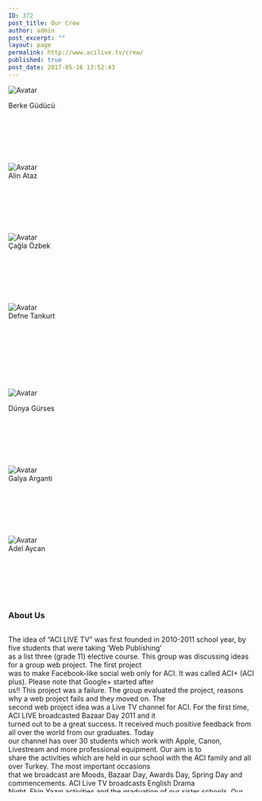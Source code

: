 ```yaml
---
ID: 372
post_title: Our Crew
author: admin
post_excerpt: ""
layout: page
permalink: http://www.acilive.tv/crew/
published: true
post_date: 2017-05-16 13:52:43
---
```

<!-- wp:html -->
<div class="our-members-div">
  <div class="row justify-content-center">
    <div class="crew-members container col-3">
      <p><img class="rounded mx-auto d-block crew-image " src="http://www.acilive.tv/wp-content/uploads/2018/12/berke_guducu.jpg" alt="Avatar">
      </p>
      <div class="middle">
        <div class="text">Berke Güdücü</div>
        <p>&nbsp;</p>
      </div>
      <p>&nbsp;</p>
    </div>
    <p>&nbsp;
    </p>
    <div class="crew-members container container col-3"> <img class="rounded mx-auto d-block crew-image " src="http://www.acilive.tv/wp-content/uploads/2018/12/alin_ataz.jpg" alt="Avatar">
      <div class="middle">
        <div class="text">Alin Ataz</div>
        <p>&nbsp;</p>
      </div>
      <p>&nbsp;</p>
    </div>
    <p>&nbsp;
    </p>
    <div class="crew-members container col-3">
      <img class="rounded mx-auto d-block crew-image " src="http://www.acilive.tv/wp-content/uploads/2018/12/cagla_ozbek.jpg" alt="Avatar">
      <div class="middle ">
        <div class="text">Çağla Özbek</div>
        <p>&nbsp;</p>
      </div>
      <p>&nbsp;</p>
    </div>
    <p>&nbsp;
    </p>
</div>
    <div class="crew-members container col-3 "><img class="rounded mx-auto d-block crew-image " src="http://www.acilive.tv/wp-content/uploads/2018/12/defne_tankurt.jpg " alt="Avatar ">
      <div class="middle ">
        <div class="text ">Defne Tankurt</div>
        <p>&nbsp;</p>
      </div>
      <p>&nbsp;</p>
    </div>
    <p>&nbsp;</p>
  </div>
  <p>&nbsp;
  </p>
  <div class="row ">
    <div class="crew-members container col-3 ">
      <p><img class="rounded mx-auto d-block crew-image " src="http://www.acilive.tv/wp-content/uploads/2018/12/dunya_gurses.jpg " alt="Avatar ">
      </p>
      <div class="middle ">
        <div class="text ">Dünya Gürses</div>
        <p>&nbsp;</p>
      </div>
      <p>&nbsp;</p>
    </div>
    <p>&nbsp;
    </p>
    <div class="crew-members container col-3 "><img class="rounded mx-auto d-block crew-image " src="http://www.acilive.tv/wp-content/uploads/2018/12/galya_algranati.jpg " alt="Avatar ">
      <div class="middle ">
        <div class="text ">Galya Arganti</div>
        <p>&nbsp;</p>
      </div>
      <p>&nbsp;</p>
    </div>
    <p>&nbsp;
    </p>
    <div class="crew-members container col-3 "><img class="rounded mx-auto d-block crew-image " src="http://www.acilive.tv/wp-content/uploads/2018/12/adel_aycan-1.jpg " alt="Avatar ">
      <div class="middle ">
        <div class="text ">Adel Aycan</div>
        <p>&nbsp;</p>
      </div>
      <p>&nbsp;</p>
    </div>
    <p>&nbsp;</p>
  </div>
</div>
</div>
<h3>About Us</h3>
<div style="max-height: 330px; height: auto; width: aotp; border: 0px solid #ccc; overflow: auto; ">
  <p>The idea of “ACI LIVE TV” was first founded in 2010-2011 school year, by five students that were taking ‘Web Publishing’<br> as a list three (grade 11) elective course. This group was discussing ideas for a group web project. The first project<br> was
    to make Facebook-like social web only for ACI. It was called ACI+ (ACI plus). Please note that Google+ started after<br> us!! This project was a failure. The group evaluated the project, reasons why a web project fails and they moved on. The<br> second
    web project idea was a Live TV channel for ACI. For the first time, ACI LIVE broadcasted Bazaar Day 2011 and it<br> turned out to be a great success. It received much positive feedback from all over the world from our graduates. Today<br> our channel
    has over 30 students which work with Apple, Canon, Livestream and more professional equipment. Our aim is to<br> share the activities which are held in our school with the ACI family and all over Turkey. The most important occasions<br> that we broadcast
    are Moods, Bazaar Day, Awards Day, Spring Day and commencements. ACI Live TV broadcasts English Drama<br> Night, Ekin Yazın activities and the graduation of our sister schools. Our broadcastings are published via Livestream which<br> is one of the
    most popular online broadcasting in the world through Facebook and our website. We are aiming to create new<br> projects every year. ACI News is one of the best examples. With all these qualities ACI Live TV is one of the first and<br> only high school
    live channel in Turkey.
  </p>
  <p class="contact-text ">&nbsp;</p>
</div>
<!-- /wp:html -->

<!-- wp:paragraph -->
<p></p>
<!-- /wp:paragraph -->